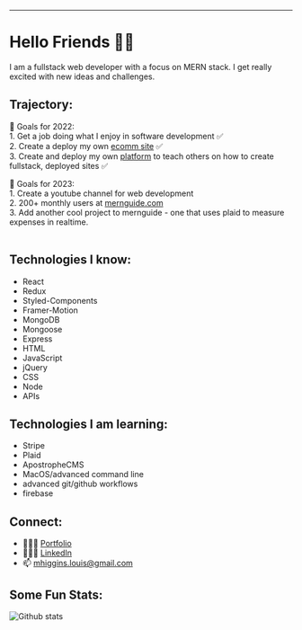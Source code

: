 ---
# Hello Friends 👋🏻

I am a fullstack web developer with a focus on MERN stack. I get really excited with new ideas and challenges. 

## Trajectory: 
 🏅  Goals for 2022: <br />
      1. Get a job doing what I enjoy in software development ✅ <br />
      2. Create a deploy my own [ecomm site](https://www.thesimplecat.com/) ✅ <br />
      3. Create and deploy my own [platform](https://www.mernguide.com/) to teach others on how to create fullstack, deployed sites ✅ <br />
      
  🏅  Goals for 2023: <br />
      1. Create a youtube channel for web development <br />
      2. 200+ monthly users at [mernguide.com](https://www.mernguide.com/) <br />
      3. Add another cool project to mernguide - one that uses plaid to measure expenses in realtime. <br />
      <br />

## Technologies I know:
 - React
 - Redux 
 - Styled-Components 
 - Framer-Motion
 - MongoDB
 - Mongoose
 - Express
 - HTML
 - JavaScript 
 - jQuery
 - CSS
 - Node
 - APIs
 
## Technologies I am learning: 
 - Stripe
 - Plaid 
 - ApostropheCMS
 - MacOS/advanced command line 
 - advanced git/github workflows
 - firebase
 
## Connect: 
 - 👨🏼‍💻 [Portfolio](https://www.matthigginsdev.com) 
 - 🙎🏼‍♂️ [LinkedIn](https://www.linkedin.com/in/mhiggie/)
 - 📫  mhiggins.louis@gmail.com


## Some Fun Stats: 
![Github stats](https://github-readme-stats.vercel.app/api?username=matthewhiggins415)
